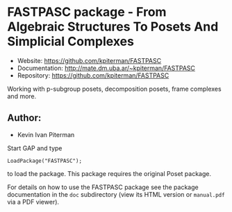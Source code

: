 

# FASTPASC package - From Algebraic Structures To Posets And Simplicial Complexes

* Website: https://github.com/kpiterman/FASTPASC
* Documentation: http://mate.dm.uba.ar/~kpiterman/FASTPASC
* Repository: https://github.com/kpiterman/FASTPASC

Working with p-subgroup posets, decomposition posets, frame complexes and more.


## Author:
* Kevin Ivan Piterman


Start GAP and type

	LoadPackage("FASTPASC");

to load the package. This package requires the original Poset package.

For details on how to use the FASTPASC package see the package
documentation in the `doc` subdirectory (view its HTML version or 
`manual.pdf`  via a PDF viewer).
